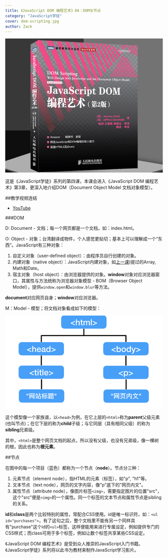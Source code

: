 ```yaml
---
title: 《JavaScript DOM 编程艺术》04：DOM与节点
category: "JavaScript学徒"
cover: dom-scripting.jpg
author: Zack
---
```


![JavaScript DOM 编程艺术](dom-scripting.jpg)

这是《JavaScript学徒》系列的第四课，本课会进入《JavaScript DOM 编程艺术》第3章，更深入地介绍DOM（Document Object Model 文档对象模型）。

##教学视频连结

* [YouTube](https://youtu.be/GGzf09XUEVQ)


###DOM

D: Document - 文档；每一个网页都是一个文档，如：index.html。

O: Object - 对象；台湾翻译成物件，个人感觉更贴切；基本上可以理解成一个“东西”。JavaScript有三种对象：
1. 自定义对象（user-defined object）：由程序员自行创建的对象。
2. 内建对象（native object）：JavaScript内建对象，如[上一课](/javascript-dom-function-object))提过的Array, Math和Date。
3. 宿主对象（host object）：由浏览器提供的对象。**window**对象对应浏览器窗口，其属性与方法统称为浏览器对象模型 - BOM（Browser Object Model），提供`window.open`和`window.blur`等方法。

**document**对应网页自身；**window**对应浏览器。

M：Model - 模型；将文档对象看成如下的模型：

![DOM](dom.jpg)

这个模型像一个家族谱，以`<head>`为例，在它上层的`<html>`称为**parent**父级元素(也叫节点)；在它下层的称为**child**子级；与它同层（具有相同父级）的称为**sibling**兄弟级。

其中，`<html>`是整个网页文档的起点，所以没有父级，也没有兄弟级，像一棵树的根，因此也称为**根元素**。

##节点

在图中的每一个项目（蓝色）都称为一个节点（**node**）。节点分三种：

1. 元素节点（element node），指HTML的元素（标签），如"p", "h1"等。
2. 文本节点（text node），网页的文字内容，像"p"底下的"网页内文"。
3. 属性节点（attribute node），像图片标签`<img>`，需要指定图片的位置"src"，这个"src"便是`<img>`的一个属性。同一个标签的文本节点和属性节点是sibling的关系。

**id**和**class**是两个比较特别的属性，常配合CSS使用。id是唯一标识符，如：`<ul id="purchases">`，有了这句之后，整个文档里不能有另一个同样具有"purchase"这个id的`<ul>`标签，这样便能用来进行专属设定，例如提供专门的CSS样式；而class可用于多个标签，例如让数个标签共享某些CSS设定。

《JavaScript DOM 编程艺术》是受到众人推崇的JavaScript入门书籍。《JavaScript学徒》系列将以此书为教材来制作JavaScript学习影片。